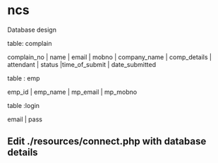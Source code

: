 # ncs

Database design

table: complain

complain_no | name | email | mobno | company_name | comp_details | attendant | status |time_of_submit | date_submitted
       
table : emp

emp_id | emp_name | mp_email | mp_mobno

table :login

email | pass


## Edit ./resources/connect.php with database details ##
